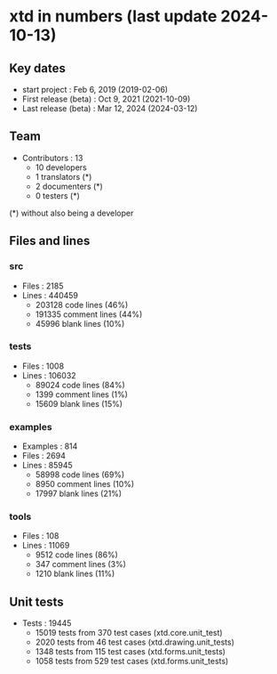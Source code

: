# xtd in numbers (last update 2024-10-13)

## Key dates

* start project : Feb 6, 2019 (2019-02-06)
* First release (beta) : Oct 9, 2021 (2021-10-09)
* Last release (beta) : Mar 12, 2024 (2024-03-12)

## Team

* Contributors : 13
  * 10 developers
  *  1 translators (*)
  *  2 documenters (*)
  *  0 testers (*)

(*) without also being a developer

## Files and lines

### src

* Files : 2185
* Lines : 440459
  * 203128 code lines (46%)
  * 191335 comment lines (44%)
  *  45996 blank lines (10%)

### tests

* Files : 1008
* Lines : 106032
  * 89024 code lines (84%)
  *  1399 comment lines (1%)
  * 15609 blank lines (15%)

### examples

* Examples : 814
* Files : 2694
* Lines : 85945
  * 58998 code lines (69%)
  *  8950 comment lines (10%)
  * 17997 blank lines (21%)

### tools

* Files : 108
* Lines : 11069
  * 9512 code lines (86%)
  *  347 comment lines (3%)
  * 1210 blank lines (11%)
  
## Unit tests

* Tests : 19445
   * 15019 tests from 370 test cases (xtd.core.unit_test)
   *  2020 tests from  46 test cases (xtd.drawing.unit_tests)
   *  1348 tests from 115 test cases (xtd.forms.unit_tests)
   *  1058 tests from 529 test cases (xtd.forms.unit_tests)
